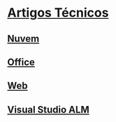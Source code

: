 # [Artigos Técnicos](index.md)
## [Nuvem](Nuvem/TOC.md)
## [Office](Office/TOC.md)
## [Web](Web/TOC.md)
## [Visual Studio ALM](Visual%Studio%ALM/TOC.md)
